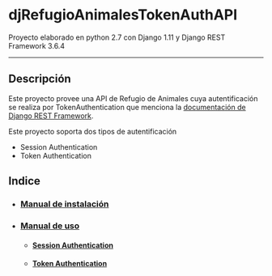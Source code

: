 # djRefugioAnimalesTokenAuthAPI

Proyecto elaborado en python 2.7 con Django 1.11 y Django REST Framework 3.6.4 

---
## Descripción
Este proyecto provee una API de Refugio de Animales cuya autentificación se realiza por TokenAuthentication que menciona la [documentación de Django REST Framework]().

Este proyecto soporta dos tipos de autentificación
  - Session Authentication
  - Token Authentication
  

## Indice
 - ### [Manual de instalación](./docs/instalation.md)
 - ### [Manual de uso](./docs/usage.md)
   - #### [Session Authentication](./docs/usage.md#session-authentication)
   - #### [Token Authentication](./docs/usage.md#token-authentication)
